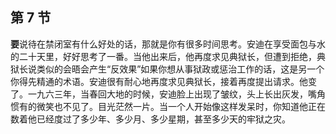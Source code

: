 ## 第 7 节

<strong>要</strong>说待在禁闭室有什么好处的话，那就是你有很多时间思考。安迪在享受面包与水的二十天里，好好思考了一番。当他出来后，他再度求见典狱长，但遭到拒绝，典狱长说类似的会晤会产生“反效果”如果你想从事狱政或惩治工作的话，这是另一个你得先精通的术语。安迪很有耐心地再度求见典狱长，接着再度提出请求。他变了。一九六三年，当春回大地的时候，安迪脸上出现了皱纹，头上长出灰发，嘴角惯有的微笑也不见了。目光茫然一片。当一个人开始像这样发呆时，你知道他正在数着他已经度过了多少年、多少月、多少星期，甚至多少天的牢狱之灾。